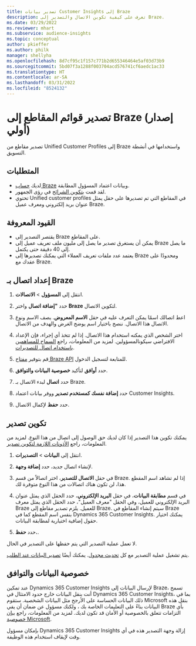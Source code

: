 ```yaml
---
title: تصدير بيانات Customer Insights إلى Braze
description: تعرف على كيفية تكوين الاتصال والتصدير إلى Braze.
ms.date: 03/29/2022
ms.reviewer: mhart
ms.subservice: audience-insights
ms.topic: conceptual
author: pkieffer
ms.author: philk
manager: shellyha
ms.openlocfilehash: 8d7cf95c1f157c771b2d655346464e5af03d73b9
ms.sourcegitcommit: 5bd07f3a1288f003704acd576741cf6aedc1ac33
ms.translationtype: HT
ms.contentlocale: ar-SA
ms.lasthandoff: 03/31/2022
ms.locfileid: "8524132"
---
```

# <a name="export-segment-lists-to-braze-preview"></a>تصدير قوائم المقاطع إلى Braze (إصدار أولي)

تصدير مقاطع من Unified Customer Profiles إلى Braze واستخدامها في أنشطة التسويق.

## <a name="prerequisites"></a>المتطلبات

-   لديك [حساب Braze](https://www.braze.com/) وبيانات اعتماد المسؤول المطابقة.
-   لقد قمت [بتكوين الشرائح](segments.md) في رؤى الجمهور.
-   تحتوي Unified customer profiles في المقاطع التي تم تصديرها على حقل يمثل عنوان بريد إلكتروني ومعرف عميل Braze. 

## <a name="known-limitations"></a>القيود المعروفة

- يقتصر التصدير إلى Braze على المقاطع.
- يمكن أن يستغرق تصدير ما يصل إلى مليون ملف تعريف عميل إلى Braze ما يصل إلى 40 دقيقة حتى يكتمل. 
- يعتمد عدد ملفات تعريف العملاء التي يمكنك تصديرها إلى Braze ومحدودًا على عقدك مع Braze.

## <a name="set-up-connection-to-braze"></a>إعداد اتصال بـ Braze

1. انتقل إلى **المسؤول** > **الاتصالات**.

1. حدد **"إضافة اتصال** واختر **Braze** لتكوين الاتصال.

1. اعط اتصالك اسمًا يمكن التعرف عليه في حقل **الاسم المعروض**. يصف الاسم ونوع الاتصال هذا الاتصال. ننصح باختيار اسم يوضح الغرض والهدف من الاتصال.

1. اختر الشخص الذي يمكنه استخدام هذا الاتصال. إذا لم تتخذ أي إجراء، فإن الإعداد الافتراضي سيكونالمسؤولين. لمزيد من المعلومات، راجع [السماح للمساهمين باستخدام اتصال للتصديرات](connections.md#allow-contributors-to-use-a-connection-for-exports).

1. قم بتوفير [مفتاح Braze API](https://www.braze.com/docs/api/basics/) للمتابعة لتسجيل الدخول. 

1. حدد **أوافق** لتأكيد **خصوصية البيانات والتوافق‬**.

1. حدد **اتصال** لبدء الاتصال بـ Braze.

1. حدد **إضافة نفسك كمستخدم تصدير** ووفر بيانات اعتماد Customer Insights.

1. حدد **حفظ** لإكمال الاتصال.

## <a name="configure-an-export"></a>تكوين تصدير

يمكنك تكوين هذا التصدير إذا كان لديك حق الوصول إلى اتصال من هذا النوع. لمزيد من المعلومات، راجع [الأذونات اللازمة لتكوين تصدير](export-destinations.md#set-up-a-new-export).

1. انتقل إلى **البيانات** > **التصديرات**.

1. لإنشاء اتصال جديد، حدد **إضافة وجهة**.

1. في حقل **الاتصال للتصدير**، اختر اتصالاً من قسم Braze. إذا لم تشاهد اسم المقطع هذا، لن تكون هناك اتصالات من هذا النوع متوفرة لك.  

3. في قسم **مطابقة البيانات**، في حقل **البريد الإلكتروني**، حدد الحقل الذي يمثل عنوان البريد الإلكتروني للعميل، وفي الحقل "معرف العميل"، حدد الحقل الذي يمثل معرف Braze للعميل. يلزم تصدير مقاطع إلى Braze. سيتم إنشاء المقاطع في Braze بنفس اسم المقطع كما في Dynamics 365 Customer Insights. يمكنك اختيار حقول إضافية اختيارية لمطابقة البيانات. 

1. حدد **حفظ.**.

لا تعمل عملية التصدير التي يتم حفظها على التصدير في الحال.

يتم تشغيل عملية التصدير مع كل [تحديث مجدول](system.md#schedule-tab). يمكنك أيضًا [تصدير البيانات عند الطلب](export-destinations.md#run-exports-on-demand). 


## <a name="data-privacy-and-compliance"></a>خصوصية البيانات والتوافق

عند تمكين Dynamics 365 Customer Insights لإرسال البيانات إلى Braze، تسمح أنت بنقل البيانات خارج حدود الامتثال في Dynamics 365 Customer Insights، بما في ذلك البيانات الحساسة على الأرجح مثل البيانات الشخصية. ستقوم Microsoft بنقل هذه البيانات بناءً على التعليمات الخاصة بك ، ولكنك مسؤول عن ضمان أن يفي Braze بأي التزامات تتعلق بالخصوصية أو الأمان قد تكون لديك. لمزيد من المعلومات، راجع [بيان خصوصية Microsoft](https://go.microsoft.com/fwlink/?linkid=396732).

بإمكان مسؤول Dynamics 365 Customer Insights إزالة وجهة التصدير هذه في أي وقت لإيقاف استخدام هذه الوظيفة.
